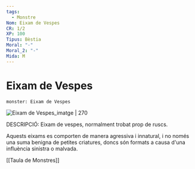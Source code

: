 ```yaml
---
tags:
  - Monstre
Nom: Eixam de Vespes
CR: 1/2
XP: 100
Tipus: Bèstia
Moral: "-"
Moral_2: "-"
Mida: M
---
```

# Eixam de Vespes

```statblock
monster: Eixam de Vespes
```

![Eixam de Vespes_imatge | 270](https://i.pinimg.com/originals/42/66/1d/42661db9478f242cd841ebf152ce27ee.png)

DESCRIPCIÓ: 
Eixam de vespes, normalment trobat prop de ruscs.

Aquests eixams es comporten de manera agressiva i innatural, i no només una suma benigna de petites criatures, doncs són formats a causa d'una influència sinistra o malvada.

[[Taula de Monstres]]

